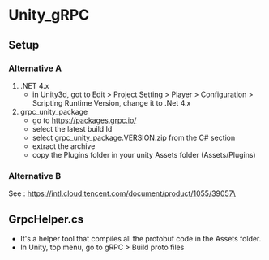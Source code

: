 # Unity_gRPC

## Setup
### Alternative A
1. .NET 4.x
	- in Unity3d, got to Edit > Project Setting > Player > Configuration > Scripting Runtime Version, change it to .Net 4.x
2. grpc_unity_package
	- go to https://packages.grpc.io/
	- select the latest build Id
	- select grpc_unity_package.VERSION.zip from the C# section
	- extract the archive
	- copy the Plugins folder in your unity Assets folder (Assets/Plugins)
	
### Alternative B

See : https://intl.cloud.tencent.com/document/product/1055/39057\

## GrpcHelper.cs

- It's a helper tool that compiles all the protobuf code in the Assets folder.
- In Unity, top menu, go to gRPC > Build proto files